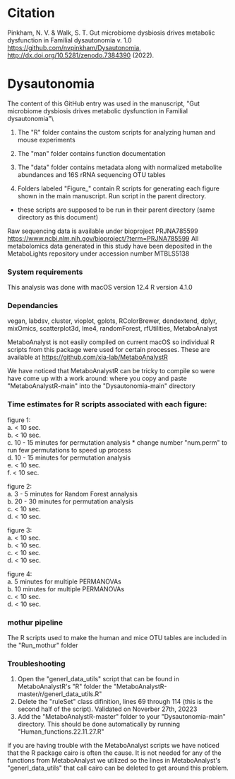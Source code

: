 # Citation 
 Pinkham, N. V. & Walk, S. T. Gut microbiome dysbiosis drives metabolic dysfunction in Familial dysautonomia v. 1.0 https://github.com/nvpinkham/Dysautonomia, http://dx.doi.org/10.5281/zenodo.7384390 (2022).

# Dysautonomia
The content of this GitHub entry was used in the manuscript, 
"Gut microbiome dysbiosis drives metabolic dysfunction in Familial dysautonomia"\

1) The "R" folder contains the custom scripts for analyzing human and mouse experiments

2) The "man" folder contains function documentation 

3) The "data" folder contains metadata along with normalized metabolite abundances and 16S rRNA sequencing OTU tables

4) Folders labeled "Figure_" contain R scripts for generating each figure shown in the main manuscript. Run script in the parent directory.
 - these scripts are supposed to be run in their parent directory (same directory as this document)
 
Raw sequencing data is available under bioproject PRJNA785599 https://www.ncbi.nlm.nih.gov/bioproject/?term=PRJNA785599 
All metabolomics data generated in this study have been deposited in the MetaboLights repository under accession number MTBLS5138 

### System requirements
This analysis was done with macOS version 12.4
R version 4.1.0

### Dependancies
vegan,
labdsv,
cluster,
vioplot,
gplots,
RColorBrewer,
dendextend,
dplyr,
mixOmics,
scatterplot3d,
lme4,
randomForest,
rfUtilities, 
MetaboAnalyst
  
MetaboAnalyst is not easily compiled on current macOS so individual R scripts from this package were used for certain processes. These are available at https://github.com/xia-lab/MetaboAnalystR 

We have noticed that MetaboAnalystR can be tricky to compile so were have come up with a work around: where you copy and paste "MetaboAnalystR-main" into the "Dysautonomia-main" directory

### Time estimates for R scripts associated with each figure:

 figure 1:\
  a. < 10 sec.\
  b. < 10 sec.\
  c. 10 - 15 minutes for permutation analysis * change number "num.perm" to run few permutations to speed up process\
  d. 10 - 15 minutes for permutation analysis\
  e. < 10 sec.\
  f. < 10 sec.
  
 figure 2:\
  a. 3 - 5 minutes for Random Forest annalysis\
  b. 20 - 30 minutes for permutation analysis\
  c. < 10 sec.\
  d. < 10 sec.
  
 figure 3:\
  a. < 10 sec.\
  b. < 10 sec.\
  c. < 10 sec.\
  d. < 10 sec.
  
 figure 4:\
  a. 5 minutes for multiple PERMANOVAs \
  b. 10 minutes for multiple PERMANOVAs \
  c. < 10 sec.\
  d. < 10 sec.
 
### mothur pipeline 
The R scripts used to make the human and mice OTU tables are included in the "Run_mothur" folder

### Troubleshooting

1. Open the "generl_data_utils" script that can be found in MetaboAnalystR's "R" folder the "MetaboAnalystR-master/r/generl_data_utils.R"
2. Delete the "ruleSet" class difinition, lines 69 through 114 (this is the second half of the script). Validated on Noverber 27th, 20223
3. Add the "MetaboAnalystR-master" folder to your "Dysautonomia-main" directory. This should be done automatically by running "Human_functions.22.11.27.R"

if you are having trouble with the MetaboAnalyst scripts we have noticed that the R package cairo is often the cause. It is not needed for any of the functions from MetaboAnalyst we utilized so the lines in MetaboAnalyst's "generl_data_utils" that call cairo can be deleted to get around this problem. 
